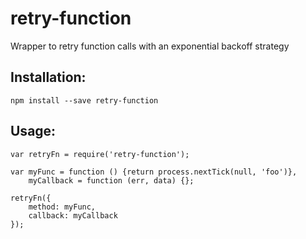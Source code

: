 # retry-function
Wrapper to retry function calls with an exponential backoff strategy

## Installation:
```npm install --save retry-function```

## Usage:
```
var retryFn = require('retry-function');

var myFunc = function () {return process.nextTick(null, 'foo')},
    myCallback = function (err, data) {};

retryFn({
    method: myFunc,
    callback: myCallback
});
```
